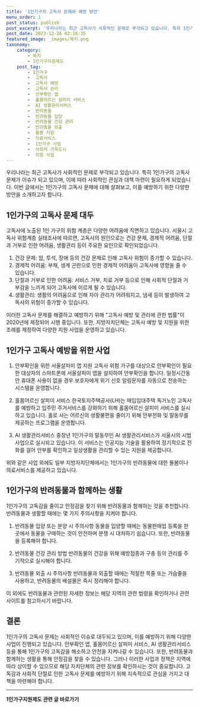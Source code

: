 ```yaml
---
title: '1인가구의 고독사 문제와 예방 방안'
menu_order: 1
post_status: publish
post_excerpt: '우리나라는 최근 고독사가 사회적인 문제로 부각되고 있습니다. 특히 1인가구의 고독사 문제가 이슈가 되고 있으며, 이에 따라 사회적인 관심과 대책 마련이 필요하게 되었습니다. 이번 글에서는 1인가구의 고독사 문제에 대해 살펴보고, 이를 예방하기 위한 다양한 방안을 소개하고자 합니다.'
post_date: 2023-12-26 02:16:35
featured_image: _images/복지.png
taxonomy:
    category:
        - 복지
        - 1인가구지원제도
    post_tag:
        - 1인가구
        -  고독사
        -  고독사 예방
        -  고독사 관리
        -  안부확인 앱
        -  홀몸어르신 살피미 서비스
        -  AI 생활관리서비스
        -  반려동물
        -  반려동물 입양
        -  반려동물 건강 관리
        -  반려동물 외출
        -  돌봄 지원
        -  의료서비스
        -  1인가구 사업
        -  사회적 가족도시
        -  지원 사업
---
```



우리나라는 최근 고독사가 사회적인 문제로 부각되고 있습니다. 특히 1인가구의 고독사 문제가 이슈가 되고 있으며, 이에 따라 사회적인 관심과 대책 마련이 필요하게 되었습니다. 이번 글에서는 1인가구의 고독사 문제에 대해 살펴보고, 이를 예방하기 위한 다양한 방안을 소개하고자 합니다.

## 1인가구의 고독사 문제 대두

고독사에 노출된 1인 가구의 위험 계층은 다양한 어려움에 직면하고 있습니다. 서울시 고독사 위험계층 실태조사에 따르면, 고독사의 원인으로는 건강 문제, 경제적 어려움, 단절과 거부로 인한 어려움, 생활관리 등이 주요한 요인으로 확인되었습니다.

1. 건강 문제: 암, 투석, 장애 등의 건강 문제로 인해 고독사 위험이 증가할 수 있습니다.
2. 경제적 어려움: 부채, 생계 곤란으로 인한 경제적 어려움이 고독사에 영향을 줄 수 있습니다.
3. 단절과 거부로 인한 어려움: 서비스 거부, 치료 거부 등으로 인해 사회적 단절과 거부감을 느끼게 되어 고독사에 이르게 될 수 있습니다.
4. 생활관리: 생활의 어려움으로 인해 자아 관리가 어려워지고, 냄새 등이 발생하여 고독사의 위험이 증가할 수 있습니다.

이러한 고독사 문제를 해결하고 예방하기 위해 "고독사 예방 및 관리에 관한 법률"이 2020년에 제정되어 시행 중입니다. 또한, 지방자치단체는 고독사 예방 및 지원을 위한 조례를 제정하여 다양한 지원 사업을 운영하고 있습니다.

## 1인가구 고독사 예방을 위한 사업

1. 안부확인을 위한 서울살피미 앱 지원
고독사 위험 가구를 대상으로 안부확인이 필요한 대상자의 스마트폰에 서울살피미 앱을 설치하여 안부확인을 합니다. 일정시간동안 휴대폰 사용이 없을 경우 보호자에게 위기 신호 알림문자를 자동으로 전송하는 시스템을 운영합니다.

2. 홀몸어르신 살피미 서비스
한국토지주택공사(LH)는 매입임대주택 독거노인 고독사를 예방하고 입주민 주거서비스를 강화하기 위해 홀몸어르신 살피미 서비스를 실시하고 있습니다. 홀로 사는 어르신의 생활불편을 줄이기 위해 안부전화 및 말동무를 제공하는 프로그램을 운영합니다.

3. AI 생활관리서비스
중장년 1인가구의 말동무인 AI 생활관리서비스가 서울시의 시범사업으로 실시되고 있습니다. 이 서비스는 인공지능 기술을 활용하여 정기적으로 전화를 걸어 안부를 확인하고 일상생활을 관리할 수 있는 지원을 제공합니다.

위와 같은 사업 외에도 일부 지방자치단체에서는 1인가구의 반려동물에 대한 돌봄이나 의료서비스를 제공하고 있습니다.

## 1인가구의 반려동물과 함께하는 생활

1인가구의 고독감을 줄이고 안정감을 찾기 위해 반려동물과 함께하는 것을 추천합니다. 반려동물과 생활할 때에는 몇 가지 주의사항을 지켜야 합니다.

1. 반려동물 입양 또는 분양 시 주의사항
동물을 입양할 때에는 동물판매업 등록을 한 곳에서 동물을 구매하는 것이 안전하며 분쟁 시 대처하기 쉽습니다. 또한, 반려동물을 등록해야 합니다.

2. 반려동물 건강 관리 방법
반려동물의 건강을 위해 예방접종과 구충 등의 관리를 주기적으로 실시해야 합니다.

3. 반려동물 외출 시 주의사항
반려동물과 외출할 때에는 적절한 목줄 또는 가슴줄을 사용하고, 반려동물의 배설물은 즉시 정리해야 합니다.

이 외에도 반려동물과 관련된 자세한 정보는 해당 지역의 관련 법령을 확인하거나 관련 사이트를 참고하시기 바랍니다.

## 결론

1인가구의 고독사 문제는 사회적인 이슈로 대두되고 있으며, 이를 예방하기 위해 다양한 사업이 진행되고 있습니다. 안부확인 앱, 홀몸어르신 살피미 서비스, AI 생활관리서비스 등을 통해 1인가구의 고독감을 해소하고 안전을 지켜나갈 수 있습니다. 또한, 반려동물과 함께하는 생활을 통해 안정감을 찾을 수 있습니다. 그러나 이러한 사업과 정책은 지역에 따라 상이할 수 있으므로 해당 자치단체의 관련 정보를 확인하시는 것이 중요합니다. 고독감과 사회적 단절로 인한 고독사 문제를 예방하기 위해 지속적으로 관심을 가지고 대책을 마련해야 합니다.
<!-- wp:separator -->
<hr class="wp-block-separator has-alpha-channel-opacity"/>
<!-- /wp:separator -->

<!-- wp:group {"backgroundColor":"base","layout":{"type":"constrained"}} -->
<div class="wp-block-group has-base-background-color has-background"><!-- wp:paragraph {"align":"center","fontSize":"medium"} -->
<p class="has-text-align-center has-large-font-size"><strong>1인가구지원제도 관련 글 바로가기</strong></p>
<!-- /wp:paragraph -->


<!-- wp:latest-posts
{"categories":[{"id":14321,"count":19,"description":"","link":"https://uknowlaw.com/category/1%ec%9d%b8%ea%b0%80%ea%b5%ac%ec%a7%80%ec%9b%90%ec%a0%9c%eb%8f%84/","name":"1인가구지원제도","slug":"1인가구지원제도","taxonomy":"category","parent":0,"meta":[],"_links":{"self":[{"href":"https://uknowlaw.com/wp-json/wp/v2/categories/14321"}],"collection":[{"href":"https://uknowlaw.com/wp-json/wp/v2/categories"}],"about":[{"href":"https://uknowlaw.com/wp-json/wp/v2/taxonomies/category"}],"wp:post_type":[{"href":"https://uknowlaw.com/wp-json/wp/v2/posts?categories=14321"}],"curies":[{"name":"wp","href":"https://api.w.org/{rel}","templated":true}]}}],"postsToShow":100,"excerptLength":28,"postLayout":"grid","columns":2,"featuredImageAlign":"left","featuredImageSizeSlug":"large","fontSize":"small"} /--></div>
<!-- /wp:group -->